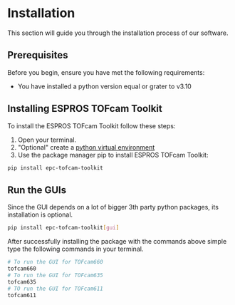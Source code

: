 # Installation

This section will guide you through the installation process of our software.

## Prerequisites

Before you begin, ensure you have met the following requirements:

* You have installed a python version equal or grater to v3.10

## Installing ESPROS TOFcam Toolkit

To install the ESPROS TOFcam Toolkit follow these steps:

1. Open your terminal.  
2. "Optional" create a [python virtual environment](https://docs.python.org/3/library/venv.html)
3. Use the package manager pip to install ESPROS TOFcam Toolkit:

```bash
pip install epc-tofcam-toolkit

```

## Run the GUIs
Since the GUI depends on a lot of bigger 3th party python packages, its installation is optional. 
```bash
pip install epc-tofcam-toolkit[gui]
```
After successfully installing the package with the commands above simple type the following commands in your terminal. 

```bash
# To run the GUI for TOFcam660
tofcam660
# To run the GUI for TOFcam635
tofcam635
# TO run the GUI for TOFcam611
tofcam611
```